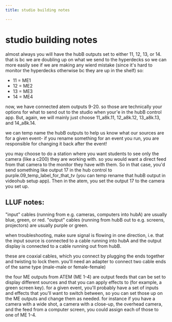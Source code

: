 ```yaml
---
title: studio building notes

---
```


# studio building notes


almost always you will have the hubB outputs set to either 11, 12, 13, or 14. that is bc we are doubling up on what we send to the hyperdecks so we can more easily see if we are making any wierd mistake (since it's hard to monitor the hyperdecks otherwise bc they are up in the shelf) so:
* 11 = ME1
* 12 = ME2
* 13 = ME3
* 14 = ME4

now, we have connected atem outputs 9-20. so those are technically your options for what to send out to the studio when your'e in the hubB control app. But, again, we will mainly just choose 11_a8k.11, 12_a8k.12, 13_a8k.13, and 14_a8k.14.

we can temp name the hubB outputs to help us know what our sources are for a given event- if you rename something for an event you run, you are responsible for changing it back after the event! 

you may choose to do a station where you want students to see only the camera (like a c200) they are working with. so you would want a direct feed from that camera to the monitor they have with them. So in that case, you'd send something like output 17 in the hub control to purple.09_temp_label_for_that_tv (you can temp rename that hubB output in videohub setup app). Then in the atem, you set the output 17 to the camera you set up.


## LLUF notes:
"input" cables (running from e.g. cameras, computers into hubA) are usually blue, green, or red. "output" cables (running from hubB out to e.g. screens, projectors) are usually purple or green.

when troubleshooting, make sure signal is flowing in one direction, i.e. that the input source is connected to a cable running into hubA and the output display is connected to a cable running out from hubB.

these are coaxial cables, which you connect by plugging the ends together and twisting to lock them. you'll need an adapter to connect two cable ends of the same type (male-male or female-female)

the four ME outputs from ATEM (ME 1-4) are output feeds that can be set to display different sources and that you can apply effects to (for example, a green screen key). for a given event, you'll probably have a set of inputs and effects that you'll want to switch between, so you can set those up on the ME outputs and change them as needed. for instance if you have a camera with a wide shot, a camera with a close-up, the overhead camera, and the feed from a computer screen, you could assign each of those to one of ME 1-4.